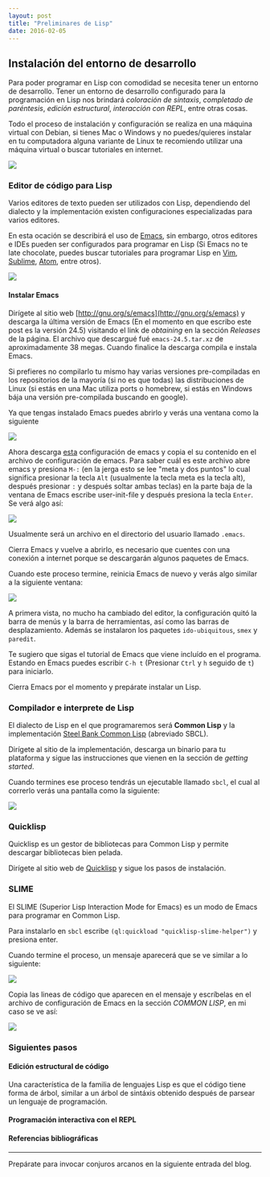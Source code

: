 ```yaml
---
layout: post
title: "Preliminares de Lisp"
date: 2016-02-05
---
```


## Instalación del entorno de desarrollo

Para poder programar en Lisp con comodidad se necesita tener un entorno de desarrollo. Tener un entorno de desarrollo configurado para la programación en Lisp nos brindará *coloración de sintaxis*, *completado de paréntesis*, *edición estructural*, *interacción con REPL*, entre otras cosas.

Todo el proceso de instalación y configuración se realiza en una máquina virtual con Debian, si tienes Mac o Windows y no puedes/quieres instalar en tu computadora alguna variante de Linux te recomiendo utilizar una máquina virtual o buscar tutoriales en internet.

![](https://www.debian.org/Pics/openlogo-50.png)

### Editor de código para Lisp

Varios editores de texto pueden ser utilizados con Lisp, dependiendo del dialecto y la implementación existen configuraciones especializadas para varios editores.

En esta ocación se describirá el uso de [Emacs](http://gnu.org/s/emacs), sin embargo, otros editores e IDEs pueden ser configurados para programar en Lisp (Si Emacs no te late chocolate, puedes buscar tutoriales para programar Lisp en [Vim](http://www.vim.org/), [Sublime](https://www.sublimetext.com/), [Atom](https://atom.io/), entre otros).

![]({{site.url}}/assets/emacs-logo.png)

#### Instalar Emacs

Dirígete al sitio web [http://gnu.org/s/emacs](http://gnu.org/s/emacs) y descarga la última versión de Emacs (En el momento en que escribo este post es la versión 24.5) visitando el link de *obtaining* en la sección *Releases* de la página. El archivo que descargué fué `emacs-24.5.tar.xz` de aproximadamente 38 megas. Cuando finalice la descarga compila e instala Emacs.

Si prefieres no compilarlo tu mismo hay varias versiones pre-compiladas en los repositorios de la mayoría (si no es que todas) las distribuciones de Linux (si estás en una Mac utiliza ports o homebrew, si estás en Windows bája una versión pre-compilada buscando en google).

Ya que tengas instalado Emacs puedes abrirlo y verás una ventana como la siguiente

![]({{site.url}}/assets/emacs-start2.png)

Ahora descarga [esta]({{site.url}}/assets/config.el) configuración de emacs y copia el su contenido en el archivo de configuración de emacs. Para saber cuál es este archivo abre emacs y presiona `M-:` (en la jerga esto se lee "meta y dos puntos" lo cual significa presionar la tecla `Alt` (usualmente la tecla meta es la tecla alt), después presionar `:` y después soltar ambas teclas) en la parte baja de la ventana de Emacs escribe user-init-file y después presiona la tecla `Enter`. Se verá algo así:

![]({{site.url}}/assets/emacs-user-init-file2.png)

Usualmente será un archivo en el directorio del usuario llamado `.emacs`.

Cierra Emacs y vuelve a abrirlo, es necesario que cuentes con una conexión a internet porque se descargarán algunos paquetes de Emacs.

Cuando este proceso termine, reinicia Emacs de nuevo y verás algo similar a la siguiente ventana:

![]( {{site.url}}/assets/emacs-configured2.png )

A primera vista, no mucho ha cambiado del editor, la configuración quitó la barra de menús y la barra de herramientas, así como las barras de desplazamiento. Además se instalaron los paquetes `ido-ubiquitous`, `smex` y `paredit`.

Te sugiero que sigas el tutorial de Emacs que viene incluído en el programa. Estando en Emacs puedes escribir `C-h t` (Presionar `Ctrl` y `h` seguido de `t`) para iniciarlo.

Cierra Emacs por el momento y prepárate instalar un Lisp.

### Compilador e interprete de Lisp

El dialecto de Lisp en el que programaremos será **Common Lisp** y la implementación [Steel Bank Common Lisp](http://www.sbcl.org/) (abreviado SBCL).

Dirígete al sitio de la implementación, descarga un binario para tu plataforma y sigue las instrucciones que vienen en la sección de *getting started*.

Cuando termines ese proceso tendrás un ejecutable llamado `sbcl`, el cual al correrlo verás una pantalla como la siguiente:

![]( {{site.url}}/assets/sbcl-terminal2.png)

### Quicklisp

Quicklisp es un gestor de bibliotecas para Common Lisp y permite descargar bibliotecas bien pelada.

Dirígete al sitio web de [Quicklisp](https://www.quicklisp.org/beta/) y sigue los pasos de instalación.

### SLIME

El SLIME (Superior Lisp Interaction Mode for Emacs) es un modo de Emacs para programar en Common Lisp.

Para instalarlo en `sbcl` escribe `(ql:quickload "quicklisp-slime-helper")` y presiona enter.

Cuando termine el proceso, un mensaje aparecerá que se ve similar a lo siguiente:

![]( {{site.url}}/assets/quicklisp-slime2.png )

Copia las lineas de código que aparecen en el mensaje y escríbelas en el archivo de configuración de Emacs en la sección *COMMON LISP*, en mi caso se ve así:

![]( {{site.url}}/assets/emacs-slime2.png )

### Siguientes pasos

#### Edición estructural de código

Una característica de la familia de lenguajes Lisp es que el código tiene forma de árbol, similar a un árbol de sintáxis obtenido después de parsear un lenguaje de programación.


#### Programación interactiva con el REPL

#### Referencias bibliográficas

---

Prepárate para invocar conjuros arcanos en la siguiente entrada del blog.
